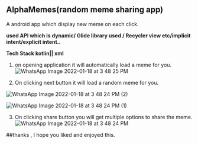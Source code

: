 ## AlphaMemes(random meme sharing app)
A android app which display new meme on each click.
 

**used API which is dynamic/ Glide library used / Recycler view etc/implicit intent/explicit intent..**


**Tech Stack
kotlin|| xml**

1) on opening application it will automatically load a meme for you.
   ![WhatsApp Image 2022-01-18 at 3 48 25 PM](https://user-images.githubusercontent.com/88109183/149918966-c29abbde-e708-4d2a-b46b-0770e5cd9c86.jpeg)


2) On clicking next button it will load a random meme for you.

![WhatsApp Image 2022-01-18 at 3 48 24 PM (2)](https://user-images.githubusercontent.com/88109183/149919131-3d8bccc7-c2cc-4888-9ea9-a5a004336082.jpeg)


![WhatsApp Image 2022-01-18 at 3 48 24 PM (1)](https://user-images.githubusercontent.com/88109183/149919194-16366496-6f0e-4b6e-bb75-3e3fee744b61.jpeg)

3) On clicking share button you will get multiple options to share the meme.
![WhatsApp Image 2022-01-18 at 3 48 24 PM](https://user-images.githubusercontent.com/88109183/149919342-056275b6-b14f-4e7a-a720-81c7372ebe27.jpeg)



##thanks , I hope you liked and enjoyed this.
